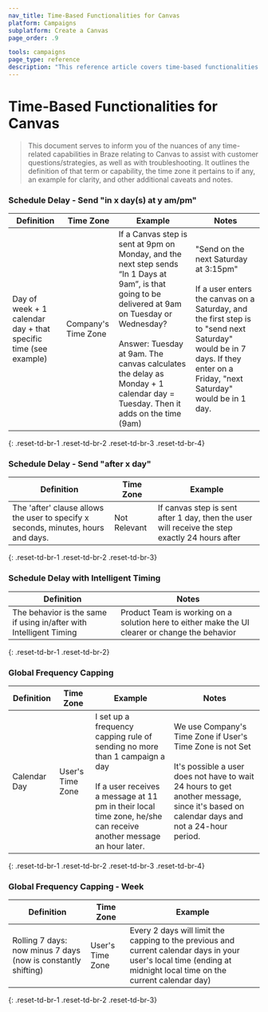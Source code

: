 ```yaml
---
nav_title: Time-Based Functionalities for Canvas
platform: Campaigns
subplatform: Create a Canvas
page_order: .9

tools: campaigns
page_type: reference
description: "This reference article covers time-based functionalities for Canvas."
---
```

# Time-Based Functionalities for Canvas

> This document serves to inform you of the nuances of any time-related capabilities in Braze relating to Canvas to assist with customer questions/strategies, as well as with troubleshooting. It outlines the definition of that term or capability, the time zone it pertains to if any, an example for clarity, and other additional caveats and notes.

### Schedule Delay - Send "in x day(s) at y am/pm"

| Definition | Time Zone | Example | Notes |
| ---------- | --------- | ------- | ----- |
| Day of week + 1 calendar day + that specific time (see example) | Company's Time Zone | If a Canvas step is sent at 9pm on Monday, and the next step sends “In 1 Days at 9am”, is that going to be delivered at 9am on Tuesday or Wednesday?<br><br> Answer: Tuesday at 9am. The canvas calculates the delay as Monday + 1 calendar day = Tuesday. Then it adds on the time (9am) | "Send on the next Saturday at 3:15pm" <br><br>If a user enters the canvas on a Saturday, and the first step is to "send next Saturday" would be in 7 days. If they enter on a Friday, "next Saturday" would be in 1 day.  |
{: .reset-td-br-1 .reset-td-br-2 .reset-td-br-3  .reset-td-br-4}

### Schedule Delay - Send "after x day" 

| Definition | Time Zone | Example |
| ---------- | --------- | ------- |
| The 'after' clause allows the user to specify x seconds, minutes, hours and days. | Not Relevant | If canvas step is sent after 1 day, then the user will receive the step exactly 24 hours after |
{: .reset-td-br-1 .reset-td-br-2 .reset-td-br-3}

### Schedule Delay with Intelligent Timing 

| Definition | Notes |
| ---------- | ----- |
| The behavior is the same if using in/after with Intelligent Timing | Product Team is working on a solution here to either make the UI clearer or change the behavior |
{: .reset-td-br-1 .reset-td-br-2}

### Global Frequency Capping

| Definition | Time Zone | Example | Notes |
| ---------- | --------- | ------- | ----- |
| Calendar Day | User's Time Zone | I set up a frequency capping rule of sending no more than 1 campaign a day<br><br>If a user receives a message at 11 pm in their local time zone, he/she can receive another message an hour later.  | We use Company's Time Zone if User's Time Zone is not Set <br><br> It's possible a user does not have to wait 24 hours to get another message, since it's based on calendar days and not a 24-hour period.|
{: .reset-td-br-1 .reset-td-br-2 .reset-td-br-3  .reset-td-br-4}

### Global Frequency Capping - Week

| Definition | Time Zone | Example |
| ---------- | --------- | ------- |
| Rolling 7 days: now minus 7 days (now is constantly shifting) | User's Time Zone | Every 2 days will limit the capping to the previous and current calendar days in your user's local time (ending at midnight local time on the current calendar day) |
{: .reset-td-br-1 .reset-td-br-2 .reset-td-br-3}

